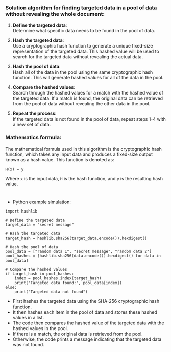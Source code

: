 ### Solution algorithm for finding targeted data in a pool of data without revealing the whole document:

1. **Define the targeted data**:\
	Determine what specific data needs to be found in the pool of data.

2. **Hash the targeted data**:\
	Use a cryptographic hash function to generate a unique fixed-size representation of the targeted data. This hashed value will be used to search for the targeted data without revealing the actual data.

3. **Hash the pool of data**:\
	Hash all of the data in the pool using the same cryptographic hash function. This will generate hashed values for all of the data in the pool.

4. **Compare the hashed values**:\
	Search through the hashed values for a match with the hashed value of the targeted data. If a match is found, the original data can be retrieved from the pool of data without revealing the other data in the pool.

5. **Repeat the process**:\
	If the targeted data is not found in the pool of data, repeat steps 1-4 with a new set of data.

### Mathematics formula:

The mathematical formula used in this algorithm is the cryptographic hash function, which takes any input data and produces a fixed-size output known as a hash value. This function is denoted as:

`H(x) = y`

Where `x` is the input data, `H` is the hash function, and `y` is the resulting hash value.

#

- Python example simulation:

```
import hashlib

# Define the targeted data
target_data = "secret message"

# Hash the targeted data
target_hash = hashlib.sha256(target_data.encode()).hexdigest()

# Hash the pool of data
pool_data = ["random data 1", "secret message", "random data 2"]
pool_hashes = [hashlib.sha256(data.encode()).hexdigest() for data in pool_data]

# Compare the hashed values
if target_hash in pool_hashes:
    index = pool_hashes.index(target_hash)
    print("Targeted data found:", pool_data[index])
else:
    print("Targeted data not found")
```

- First hashes the targeted data using the SHA-256 cryptographic hash function. 
- It then hashes each item in the pool of data and stores these hashed values in a list. 
- The code then compares the hashed value of the targeted data with the hashed values in the pool. 
- If there is a match, the original data is retrieved from the pool. 
- Otherwise, the code prints a message indicating that the targeted data was not found.
